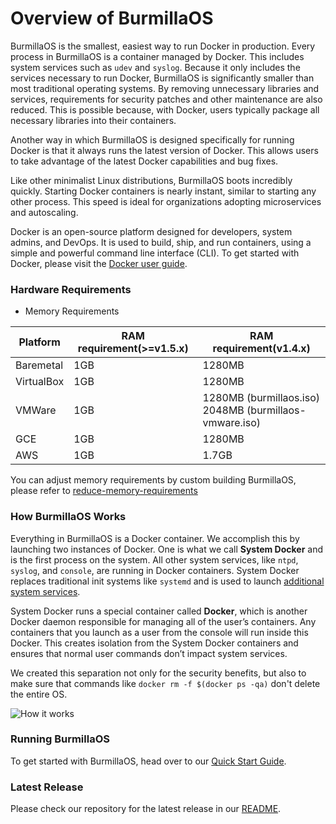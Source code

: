 # Overview of BurmillaOS

BurmillaOS is the smallest, easiest way to run Docker in production.  Every process in BurmillaOS is a container managed by Docker. This includes system services such as `udev` and `syslog`.  Because it only includes the services necessary to run Docker, BurmillaOS is significantly smaller than most traditional operating systems. By removing unnecessary libraries and services, requirements for security patches and other maintenance are also reduced. This is possible because, with Docker, users typically package all necessary libraries into their containers.

Another way in which BurmillaOS is designed specifically for running Docker is that it always runs the latest version of Docker. This allows users to take advantage of the latest Docker capabilities and bug fixes.

Like other minimalist Linux distributions, BurmillaOS boots incredibly quickly. Starting Docker containers is nearly instant, similar to starting any other process. This speed is ideal for organizations adopting microservices and autoscaling.

Docker is an open-source platform designed for developers, system admins, and DevOps. It is used to build, ship, and run containers, using a simple and powerful command line interface (CLI). To get started with Docker, please visit the [Docker user guide](https://docs.docker.com/engine/userguide/).

### Hardware Requirements

* Memory Requirements

Platform   | RAM requirement(>=v1.5.x) | RAM requirement(v1.4.x)
--------   | ------------------------  | ---------------------------
Baremetal  | 1GB                       | 1280MB
VirtualBox | 1GB                       | 1280MB
VMWare     | 1GB                       | 1280MB (burmillaos.iso) <br> 2048MB (burmillaos-vmware.iso)
GCE        | 1GB                       | 1280MB
AWS        | 1GB                       | 1.7GB

You can adjust memory requirements by custom building BurmillaOS, please refer to [reduce-memory-requirements](/docs/installation/custom-builds/custom-burmillaos-iso#reduce-memory-requirements)

### How BurmillaOS Works

Everything in BurmillaOS is a Docker container. We accomplish this by launching two instances of Docker. One is what we call **System Docker** and is the first process on the system. All other system services, like `ntpd`, `syslog`, and `console`, are running in Docker containers. System Docker replaces traditional init systems like `systemd` and is used to launch [additional system services](/docs/installation/system-services/).

System Docker runs a special container called **Docker**, which is another Docker daemon responsible for managing all of the user’s containers. Any containers that you launch as a user from the console will run inside this Docker. This creates isolation from the System Docker containers and ensures that normal user commands don’t impact system services.

 We created this separation not only for the security benefits, but also to make sure that commands like `docker rm -f $(docker ps -qa)` don't delete the entire OS.

![How it works](https://raw.githubusercontent.com/burmilla/burmilla.github.io/master/img/howitworks.png)

### Running BurmillaOS

To get started with BurmillaOS, head over to our [Quick Start Guide](/docs/quick-start-guide).

### Latest Release

Please check our repository for the latest release in our [README](https://github.com/burmilla/os/blob/master/README.md).
